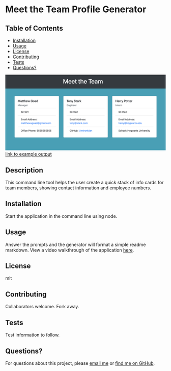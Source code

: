 # Meet the Team Profile Generator

## Table of Contents

* [Installation](#Installation)
* [Usage](#Usage)
* [License](#License)
* [Contributing](#Contributing)
* [Tests](#Tests)
* [Questions?](#Questions?)

![screenshot of generated html](./team-screenshot.png)
[link to example output](./output/example.html)

## Description

This command line tool helps the user create a quick stack of info cards for team members, showing contact information and employee numbers.

## Installation

Start the application in the command line using node.

 ## Usage

Answer the prompts and the generator will format a simple readme markdown. View a video walkthrough of the application [here](https://drive.google.com/file/d/1aFffoOkG5xtQ7BASlK6mehtvHugcn-JK/view).

## License

mit

## Contributing

Collaborators welcome. Fork away.

## Tests

Test information to follow. 

## Questions?
 
For questions about this project, please [email me](matthewxgoad@gmail.com) or [find me on GitHub](https://github.com/matthewxgoad).